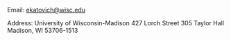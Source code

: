 Email: ekatovich@wisc.edu

Address: University of Wisconsin-Madison
427 Lorch Street
305 Taylor Hall
Madison, WI 53706-1513

